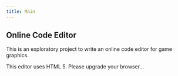 ```yaml
---
title: Main
---
```


## Online Code Editor

This is an exploratory project to write an online code editor for game
graphics.

<canvas id="editor-canvas">
  This editor uses HTML 5. Please upgrade your browser...
</canvas>
<script src="main.js"></script>
